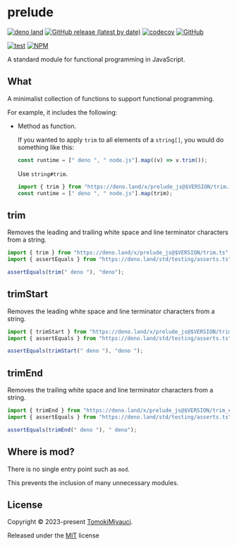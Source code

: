 # prelude

[![deno land](http://img.shields.io/badge/available%20on-deno.land/x-lightgrey.svg?logo=deno)](https://deno.land/x/prelude_js)
[![GitHub release (latest by date)](https://img.shields.io/github/v/release/TomokiMiyauci/prelude)](https://github.com/TomokiMiyauci/prelude/releases)
[![codecov](https://codecov.io/github/TomokiMiyauci/prelude/branch/main/graph/badge.svg)](https://codecov.io/gh/TomokiMiyauci/prelude)
[![GitHub](https://img.shields.io/github/license/TomokiMiyauci/prelude)](https://github.com/TomokiMiyauci/prelude/blob/main/LICENSE)

[![test](https://github.com/TomokiMiyauci/prelude/actions/workflows/test.yaml/badge.svg)](https://github.com/TomokiMiyauci/prelude/actions/workflows/test.yaml)
[![NPM](https://nodei.co/npm/@miyauci/prelude.png?mini=true)](https://nodei.co/npm/@miyauci/prelude/)

A standard module for functional programming in JavaScript.

## What

A minimalist collection of functions to support functional programming.

For example, it includes the following:

- Method as function.

  If you wanted to apply `trim` to all elements of a `string[]`, you would do
  something like this:

  ```ts
  const runtime = [" deno ", " node.js"].map((v) => v.trim());
  ```

  Use `string#trim`.

  ```ts
  import { trim } from "https://deno.land/x/prelude_js@$VERSION/trim.ts";
  const runtime = [" deno ", " node.js"].map(trim);
  ```

## trim

Removes the leading and trailing white space and line terminator characters from
a string.

```ts
import { trim } from "https://deno.land/x/prelude_js@$VERSION/trim.ts";
import { assertEquals } from "https://deno.land/std/testing/asserts.ts";

assertEquals(trim(" deno "), "deno");
```

## trimStart

Removes the leading white space and line terminator characters from a string.

```ts
import { trimStart } from "https://deno.land/x/prelude_js@$VERSION/trim_start.ts";
import { assertEquals } from "https://deno.land/std/testing/asserts.ts";

assertEquals(trimStart(" deno "), "deno ");
```

## trimEnd

Removes the trailing white space and line terminator characters from a string.

```ts
import { trimEnd } from "https://deno.land/x/prelude_js@$VERSION/trim_end.ts";
import { assertEquals } from "https://deno.land/std/testing/asserts.ts";

assertEquals(trimEnd(" deno "), " deno");
```

## Where is mod?

There is no single entry point such as `mod`.

This prevents the inclusion of many unnecessary modules.

## License

Copyright © 2023-present [TomokiMiyauci](https://github.com/TomokiMiyauci).

Released under the [MIT](./LICENSE) license
